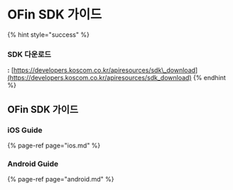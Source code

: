 # OFin SDK 가이드



{% hint style="success" %}
### **SDK 다운로드**

 **:**   [https://developers.koscom.co.kr/apiresources/sdk\_download](https://developers.koscom.co.kr/apiresources/sdk_download)
{% endhint %}

### 

## OFin SDK 가이드

### iOS Guide

{% page-ref page="ios.md" %}

### Android Guide

{% page-ref page="android.md" %}



